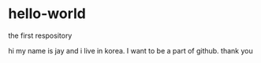 # hello-world
the first respository

hi my name is jay and i live in korea. I want to be a part of github. thank you
